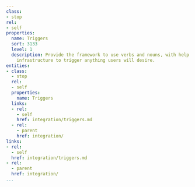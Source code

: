 ```yaml
---
class:
- stop
rel:
- self
properties:
  name: Triggers
  sort: 3133
  level: 1
  description: Provide the framework to use verbs and nouns, with help text, and webhook
    infrastructure to trigger anything users will desire.
entities:
- class:
  - stop
  rel:
  - self
  properties:
    name: Triggers
  links:
  - rel:
    - self
    href: integration/triggers.md
  - rel:
    - parent
    href: integration/
links:
- rel:
  - self
  href: integration/triggers.md
- rel:
  - parent
  href: integration/
...
```

